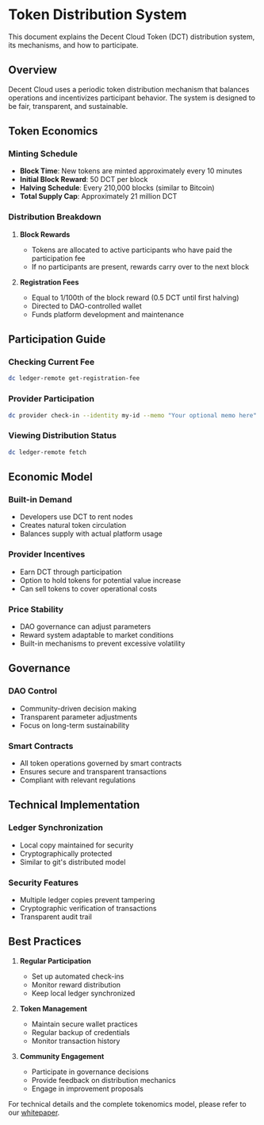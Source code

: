 # Token Distribution System

This document explains the Decent Cloud Token (DCT) distribution system, its mechanisms, and how to participate.

## Overview

Decent Cloud uses a periodic token distribution mechanism that balances operations and incentivizes participant behavior. The system is designed to be fair, transparent, and sustainable.

## Token Economics

### Minting Schedule

- **Block Time**: New tokens are minted approximately every 10 minutes
- **Initial Block Reward**: 50 DCT per block
- **Halving Schedule**: Every 210,000 blocks (similar to Bitcoin)
- **Total Supply Cap**: Approximately 21 million DCT

### Distribution Breakdown

1. **Block Rewards**

   - Tokens are allocated to active participants who have paid the participation fee
   - If no participants are present, rewards carry over to the next block

2. **Registration Fees**
   - Equal to 1/100th of the block reward (0.5 DCT until first halving)
   - Directed to DAO-controlled wallet
   - Funds platform development and maintenance

## Participation Guide

### Checking Current Fee

```bash
dc ledger-remote get-registration-fee
```

### Provider Participation

```bash
dc provider check-in --identity my-id --memo "Your optional memo here"
```

### Viewing Distribution Status

```bash
dc ledger-remote fetch
```

## Economic Model

### Built-in Demand

- Developers use DCT to rent nodes
- Creates natural token circulation
- Balances supply with actual platform usage

### Provider Incentives

- Earn DCT through participation
- Option to hold tokens for potential value increase
- Can sell tokens to cover operational costs

### Price Stability

- DAO governance can adjust parameters
- Reward system adaptable to market conditions
- Built-in mechanisms to prevent excessive volatility

## Governance

### DAO Control

- Community-driven decision making
- Transparent parameter adjustments
- Focus on long-term sustainability

### Smart Contracts

- All token operations governed by smart contracts
- Ensures secure and transparent transactions
- Compliant with relevant regulations

## Technical Implementation

### Ledger Synchronization

- Local copy maintained for security
- Cryptographically protected
- Similar to git's distributed model

### Security Features

- Multiple ledger copies prevent tampering
- Cryptographic verification of transactions
- Transparent audit trail

## Best Practices

1. **Regular Participation**

   - Set up automated check-ins
   - Monitor reward distribution
   - Keep local ledger synchronized

2. **Token Management**

   - Maintain secure wallet practices
   - Regular backup of credentials
   - Monitor transaction history

3. **Community Engagement**
   - Participate in governance decisions
   - Provide feedback on distribution mechanics
   - Engage in improvement proposals

For technical details and the complete tokenomics model, please refer to our [whitepaper](https://decent-cloud.org/).
